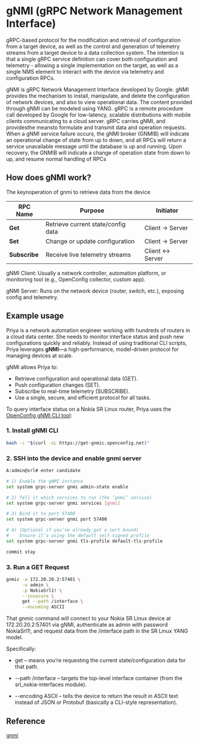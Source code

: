 #  gNMI (gRPC Network Management Interface)

gRPC-based protocol for the
modification and retrieval of configuration from a target device, as well as the
control and generation of telemetry streams from a target device to a data
collection system. The intention is that a single gRPC service definition can
cover both configuration and telemetry - allowing a single implementation on the
target, as well as a single NMS element to interact with the device via
telemetry and configuration RPCs.

gNMI is gRPC Network Management Interface developed by Google. gNMI provides the mechanism to
install, manipulate, and delete the configuration of network devices, and also to view operational data. The
content provided through gNMI can be modeled using YANG.
gRPC is a remote procedure call developed by Google for low-latency, scalable distributions with mobile
clients communicating to a cloud server. gRPC carries gNMI, and providesthe meansto formulate and transmit
data and operation requests.
When a gNMI service failure occurs, the gNMI broker (GNMIB) will indicate an operational change of state
from up to down, and all RPCs will return a service unavailable message until the database is up and running.
Upon recovery, the GNMIB will indicate a change of operation state from down to up, and resume normal
handling of RPCs

## How does gNMI work?

The keynoperation of gnmi to retrieve data from the device

| RPC Name      | Purpose                            | Initiator       |
| ------------- | ---------------------------------- | --------------- |
| **Get**       | Retrieve current state/config data | Client → Server |
| **Set**       | Change or update configuration     | Client → Server |
| **Subscribe** | Receive live telemetry streams     | Client ↔ Server |

gNMI Client: Usually a network controller, automation platform, or monitoring tool (e.g., OpenConfig collector, custom app).

gNMI Server: Runs on the network device (router, switch, etc.), exposing config and telemetry.

## Example usage

Priya is a network automation engineer working with hundreds of routers in a cloud data center. She needs to monitor interface status and push new configurations quickly and reliably. Instead of using traditional CLI scripts, Priya leverages **gNMI**—a high-performance, model-driven protocol for managing devices at scale.

gNMI allows Priya to:
- Retrieve configuration and operational data (GET).
- Push configuration changes (SET).
- Subscribe to real-time telemetry (SUBSCRIBE).
- Use a single, secure, and efficient protocol for all tasks.

To query interface status on a Nokia SR Linux router, Priya uses the [OpenConfig gNMI CLI tool](https://github.com/openconfig/gnmi):

### 1. Install gNMI CLI

```bash
bash -c "$(curl -sL https://get-gnmic.openconfig.net)"
```
### 2. SSH into the device and enable gnmi server
```bash
A:admin@srl# enter candidate

# 1) Enable the gNMI instance
set system grpc-server gnmi admin-state enable

# 2) Tell it which services to run (the ‘gnmi’ service)
set system grpc-server gnmi services [gnmi]

# 3) Bind it to port 57400
set system grpc-server gnmi port 57400

# 4) (Optional if you’ve already got a cert bound)  
#    Ensure it’s using the default self-signed profile
set system grpc-server gnmi tls-profile default-tls-profile

commit stay
```

### 3. Run a GET Request

```bash
gnmic -a 172.20.20.2:57401 \
      -u admin \
      -p NokiaSrl1! \
      --insecure \
      get --path /interface \
      --encoding ASCII
```

That gnmic command will connect to your Nokia SR Linux device at 172.20.20.2:57401 via gNMI, authenticate as admin with password NokiaSrl1!, and request data from the /interface path in the SR Linux YANG model.

Specifically:

- get – means you’re requesting the current state/configuration data for that path.

- --path /interface – targets the top-level interface container (from the srl_nokia-interfaces module).

- --encoding ASCII – tells the device to return the result in ASCII text instead of JSON or Protobuf (basically a CLI-style representation).

## Reference

[gnmi](https://github.com/openconfig/gnmi)
